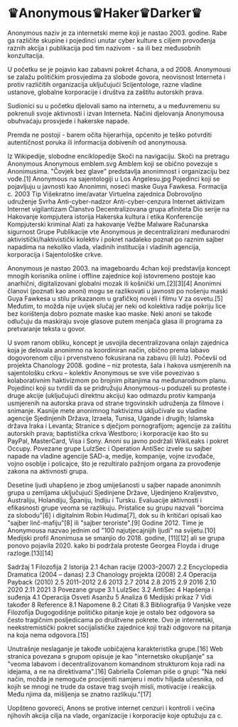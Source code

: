 # ♛Anonymous♛Haker♛Darker♛

Anonymous naziv je za internetski meme koji je nastao 2003. godine. Rabe ga različite skupine i pojedinci unutar cyber kulture s ciljem provođenja raznih akcija i publikacija pod tim nazivom - sa ili bez međusobnih konzultacija.

U početku se je pojavio kao zabavni pokret 4chana, a od 2008. Anonymousi se zalažu političkim prosvjedima za slobode govora, neovisnost Interneta i protiv različitih organizacija uključujući Scijentologe, razne vladine ustanove, globalne korporacije i društva za zaštitu autorskih prava.

Sudionici su u početku djelovali samo na internetu, a u međuvremenu su pokrenuli svoje aktivnosti i izvan Interneta. Načini djelovanja Anonymousa obuhvaćaju prosvjede i hakerske napade.

Premda ne postoji - barem očita hijerarhija, općenito je teško potvrditi autentičnost poruka ili informacija dobivenih od anonymousa.

Iz Wikipedije, slobodne enciklopedije
Skoči na navigaciju. Skoči na pretragu
Anonymous
Anonymous emblem.svg
Amblem koji se obično povezuje s Anonimusima. "Čovjek bez glave" predstavlja anonimnost i organizaciju bez vođe.[1]
Anonymous na sajentologiji u Los Angelesu.jpg
Pojedinci koji se pojavljuju u javnosti kao Anonimni, noseći maske Guya Fawkesa.
Formacija c. 2003
Tip
Višekratno ime/avatar
Virtuelna zajednica
Dobrovoljno udruženje
Svrha
Anti-cyber-nadzor
Anti-cyber-cenzura
Internet aktivizam
Internet vigilantizam
Članstvo Decentralizovana grupa afiniteta
Dio serije na
Hakovanje kompjutera
istorija
Hakerska kultura i etika
Konferencije
Kompjuterski kriminal
Alati za hakovanje
Vežbe
Malware
Računarska sigurnost
Grupe
Publikacije
vte
Anonymous je decentralizirani međunarodni aktivistički/haktivistički kolektiv i pokret nadaleko poznat po raznim sajber napadima na nekoliko vlada, vladinih institucija i vladinih agencija, korporacija i Sajentološke crkve.

Anonymous je nastao 2003. na imageboardu 4chan koji predstavlja koncept mnogih korisnika online i offline zajednice koji istovremeno postoje kao anarhični, digitalizovani globalni mozak ili košnički um.[2][3][4] Anonimni članovi (poznati kao anoni) mogu se razlikovati u javnosti po nošenju maski Guya Fawkesa u stilu prikazanom u grafičkoj noveli i filmu V za osvetu.[5] Međutim, to možda nije uvijek slučaj jer neki od kolektiva radije pokriju lice bez korištenja dobro poznate maske kao maske. Neki anoni se takođe odlučuju da maskiraju svoje glasove putem menjača glasa ili programa za pretvaranje teksta u govor.

U svom ranom obliku, koncept je usvojila decentralizovana onlajn zajednica koja je delovala anonimno na koordiniran način, obično prema labavo dogovorenom cilju i prvenstveno fokusirana na zabavu (ili lulz). Počevši od projekta Chanology 2008. godine – niz protesta, šala i hakova usmjerenih na sajentološku crkvu – kolektiv Anonymous se sve više povezivao s kolaborativnim haktivizmom po brojnim pitanjima na međunarodnom planu. Pojedinci koji su tvrdili da se pridružuju Anonymous-u poduzeli su proteste i druge akcije (uključujući direktnu akciju) kao odmazdu protiv kampanja usmjerenih na autorska prava od strane trgovinskih udruženja za filmove i snimanje. Kasnije mete anonimnog haktivizma uključivale su vladine agencije Sjedinjenih Država, Izraela, Tunisa, Ugande i drugih; Islamska država Iraka i Levanta; Stranice s dječjom pornografijom; agencije za zaštitu autorskih prava; baptistička crkva Westboro; i korporacije kao što su PayPal, MasterCard, Visa i Sony. Anoni su javno podržali WikiLeaks i pokret Occupy. Povezane grupe LulzSec i Operation AntiSec izvele su sajber napade na vladine agencije SAD-a, medije, kompanije, vojne izvođače, vojno osoblje i policajce, što je rezultiralo pažnjom organa za provođenje zakona na aktivnosti grupa.

Desetine ljudi uhapšeno je zbog umiješanosti u sajber napade anonimnih grupa u zemljama uključujući Sjedinjene Države, Ujedinjeno Kraljevstvo, Australiju, Holandiju, Španiju, Indiju i Tursku. Evaluacije aktivnosti i efikasnosti grupe veoma se razlikuju. Pristalice su grupu nazvali "borcima za slobodu"[6] i digitalnim Robin Hudima[7], dok su ih kritičari opisali kao "sajber linč-mafiju"[8] ili "sajber teroriste".[9] Godine 2012. Time je Anonymousa nazvao jednim od "100 najutjecajnijih ljudi" na svijetu.[10] Medijski profil Anonimusa se smanjio do 2018. godine, [11][12] ali se grupa ponovo pojavila 2020. kako bi podržala proteste Georgea Floyda i druge razloge.[13][14]


Sadržaj
1 Filozofija
2 Istorija
2.1 4chan racije (2003–2007)
2.2 Encyclopedia Dramatica (2004 – danas)
2.3 Chanology projekta (2008)
2.4 Operacija Payback (2010)
2.5 2011–2012
2.6 2013
2.7 2014
2.8 2015
2.9 2016
2.10 2020
2.11 2021
3 Povezane grupe
3.1 LulzSec
3.2 AntiSec
4 Hapšenja i suđenja
4.1 Operacija Osveti Asanžu
5 Analiza
6 Medijski prikaz
7 Vidi također
8 Reference
8.1 Napomene
8.2 Citati
8.3 Bibliografija
9 Vanjske veze
Filozofija
Dugogodišnje političko pitanje koje je ostalo bez odgovora sa često tragičnim posljedicama po društvene pokrete. Ovo je internetski, neekstremistički pokret socijalističke zajednice koji traži odgovore na pitanja na koja nema odgovora.[15]

Unutrašnje neslaganje je takođe uobičajena karakteristika grupe.[16] Web stranica povezana s grupom opisuje je kao "internetsko okupljanje" sa "veoma labavom i decentralizovanom komandnom strukturom koja radi na idejama, a ne na direktivama".[16] Gabriella Coleman piše o grupi: "Na neki način, možda je nemoguće procijeniti namjeru i motiv hiljada učesnika, od kojih se mnogi ne trude da ostave trag svojih misli, motivacije i reakcija. Među njima da, mišljenja se znatno razlikuju."[17]

Uopšteno govoreći, Anons se protive internet cenzuri i kontroli i većina njihovih akcija cilja na vlade, organizacije i korporacije koje optužuju za c.
